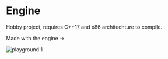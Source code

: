 # Engine
Hobby project, requires C++17 and x86 architechture to compile.

Made with the engine ->

![playground 1](https://user-images.githubusercontent.com/77432892/219967106-1882a00c-96da-4ea3-b1c5-90b74f626165.jpg)
